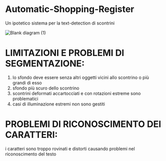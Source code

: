 # Automatic-Shopping-Register
Un ipotetico sistema per la text-detection di scontrini

![Blank diagram (1)](https://user-images.githubusercontent.com/30373288/205464548-a733233b-7498-4985-bd76-1ad74168d555.png)

# LIMITAZIONI E PROBLEMI DI SEGMENTAZIONE:
 1) lo sfondo deve essere senza altri oggetti vicini allo scontrino o più grandi di esso
 2) sfondo più scuro dello scontrino
 3) scontrini deformati accartocciati e con rotazioni estreme sono problematici
 4) casi di illuminazione estremi non sono gestiti

# PROBLEMI DI RICONOSCIMENTO DEI CARATTERI:
 i caratteri sono troppo rovinati e distorti causando problemi nel riconoscimento del testo
